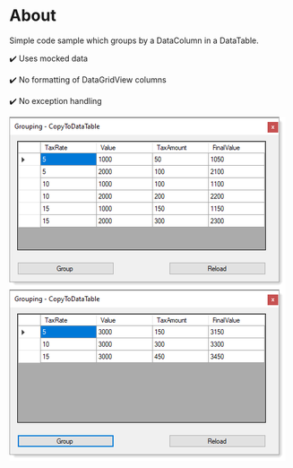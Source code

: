 ﻿# About

Simple code sample which groups by a DataColumn in a DataTable.

:heavy_check_mark: Uses mocked data

:heavy_check_mark: No formatting of DataGridView columns

:heavy_check_mark: No exception handling


![img](../assets/grouped.png)